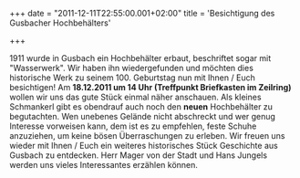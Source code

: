 +++
date = "2011-12-11T22:55:00.001+02:00"
title = 'Besichtigung des Gusbacher Hochbehälters'


+++

1911 wurde in Gusbach ein Hochbehälter erbaut, beschriftet sogar mit "Wasserwerk". Wir haben ihn wiedergefunden und möchten dies historische Werk zu seinem 100. Geburtstag nun mit Ihnen / Euch besichtigen! Am **18.12.2011 um 14 Uhr (Treffpunkt Briefkasten im Zeilring)** wollen wir uns das gute Stück einmal näher anschauen. Als kleines Schmankerl gibt es obendrauf auch noch den **neuen** Hochbehälter zu begutachten. Wen unebenes Gelände nicht abschreckt und wer genug Interesse vorweisen kann, dem ist es zu empfehlen, feste Schuhe anzuziehen, um keine bösen Überraschungen zu erleben. Wir freuen uns wieder mit Ihnen / Euch ein weiteres historisches Stück Geschichte aus Gusbach zu entdecken. Herr Mager von der Stadt und Hans Jungels werden uns vieles Interessantes erzählen können.

      